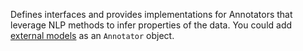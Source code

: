 Defines interfaces and provides implementations for Annotators that leverage NLP methods to infer properties of the data.
You could add [external models](../../../README.Falconet.MD#external-models) as an `Annotator` object.